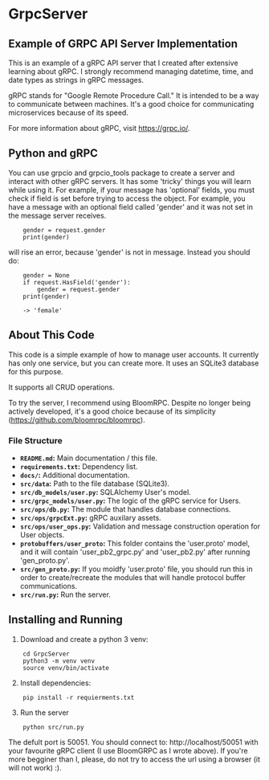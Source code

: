 # GrpcServer
## Example of GRPC API Server Implementation

This is an example of a gRPC API server that I created after extensive learning about gRPC. I strongly recommend managing datetime, time, and date types as strings in gRPC messages.

gRPC stands for "Google Remote Procedure Call." It is intended to be a way to communicate between machines. It's a good choice for communicating microservices because of its speed.

For more information about gRPC, visit https://grpc.io/.

## Python and gRPC
You can use grpcio and grpcio_tools package to create a server and interact with other gRPC servers. It has some 'tricky' things you will learn while using it. For example, if your message has 'optional' fields, you must check if field is set before trying to access the object. For example, you have a message with an optional field called 'gender' and it was not set in the message server receives.

```
    gender = request.gender
    print(gender)
```

will rise an error, because 'gender' is not in message. Instead you should do:
```
    gender = None
    if request.HasField('gender'):
        gender = request.gender
    print(gender)

    -> 'female'
```

## About This Code
This code is a simple example of how to manage user accounts. It currently has only one service, but you can create more. It uses an SQLite3 database for this purpose.

It supports all CRUD operations.

To try the server, I recommend using BloomRPC. Despite no longer being actively developed, it's a good choice because of its simplicity (https://github.com/bloomrpc/bloomrpc).

### File Structure

- **`README.md`:** Main documentation / this file.
- **`requirements.txt`:** Dependency list.
- **`docs/`:** Additional documentation.
- **`src/data`:** Path to the file database (SQLite3).
- **`src/db_models/user.py`:** SQLAlchemy User's model.
- **`src/grpc_models/user.py`:** The logic of the gRPC service for Users.
- **`src/ops/db.py`:** The module that handles database connections.
- **`src/ops/grpcExt.py`:** gRPC auxilary assets.
- **`src/ops/user_ops.py`:** Validation and message construction operation for User objects.
- **`protobuffers/user_proto`:** This folder contains the 'user.proto' model, and it will contain 'user_pb2_grpc.py' and 'user_pb2.py' after running 'gen_proto.py'.
- **`src/gen_proto.py`:** If you moidfy 'user.proto' file, you should run this in order to create/recreate the modules that will handle protocol buffer communications.
- **`src/run.py`:** Run the server.

## Installing and Running
1) Download and create a python 3 venv:
```
    cd GrpcServer
    python3 -m venv venv
    source venv/bin/activate
```
2) Install dependencies:
```
    pip install -r requierments.txt
```
3) Run the server
```
    python src/run.py
```

The defult port is 50051. You should connect to: http://localhost/50051 with your favourite gRPC client (I use BloomGRPC as I wrote above). If you're more begginer than I, please, do not try to access the url using a browser (it will not work) :).